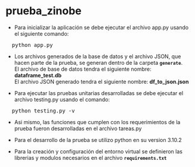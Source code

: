 # prueba_zinobe

* Para inicializar la aplicación se debe ejecutar el archivo app.py usando el siguiente comando:
<pre>
  python app.py
</pre>

* Los archivos generados de la base de datos y el archivo JSON, que hacen parte de la prueba, se generan dentro de la carpeta <code><b>generate</b></code>.
<br>El archivo de base de datos tendra el siguiente nombre: <b>dataframe_test.db</b>
<br>El archivo JSON generado  tendra el siguiente nombre: <b>df_to_json.json</b>

* Para ejecutar las pruebas unitarias desarrolladas se debe ejecutar el archivo testing.py usando el comando:
<pre>
  python testing.py -v
</pre>

* Asi mismo, las funciones que cumplen con los requerimientos de la prueba fueron desarrolladas en el archivo tareas.py

* Para el desarrollo de la prueba se utilizo python en su version 3.10.2

* Para la creación y configuración del entorno virtual se definieron las librerias y modulos necesarios en el archivo <code><b>requirements.txt</b></code>
